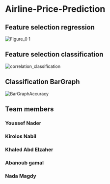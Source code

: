 # Airline-Price-Prediction

## Feature selection regression
![Figure_0 1](https://user-images.githubusercontent.com/73204292/168624930-5c1ef536-5b42-4809-8983-a71b7e0cc14d.png)

## Feature selection classification
![correlation_classification](https://user-images.githubusercontent.com/73204292/168625983-a2a67fc0-9722-4b91-8d70-19fe5ec75185.jpg)

## Classification BarGraph
![BarGraphAccuracy](https://user-images.githubusercontent.com/73204292/170810386-76bfeb5d-d984-4a6b-8cce-a69b8c1cfbd1.jpg)


## Team members
### Youssef Nader
### Kirolos Nabil
### Khaled Abd Elzaher
### Abanoub gamal
### Nada Magdy
